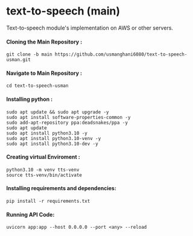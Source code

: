 # text-to-speech (main)

Text-to-speech module's implementation on AWS or other servers. 

#### Cloning the Main Repository :
```
git clone -b main https://github.com/usmanghani6080/text-to-speech-usman.git
```

#### Navigate to Main Repository :
```
cd text-to-speech-usman
```

#### Installing python :
```
sudo apt update && sudo apt upgrade -y
sudo apt install software-properties-common -y
sudo add-apt-repository ppa:deadsnakes/ppa -y
sudo apt update
sudo apt install python3.10 -y
sudo apt install python3.10-venv -y
sudo apt install python3.10-dev -y
```
#### Creating virtual Enviroment :
```
python3.10 -m venv tts-venv
source tts-venv/bin/activate
```
#### Installing requirements and dependencies:
```
pip install -r requirements.txt
```

#### Running API Code:
```
uvicorn app:app --host 0.0.0.0 --port <any> --reload
```